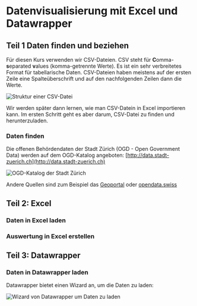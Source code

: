 Datenvisualisierung mit Excel und Datawrapper
==============================================

## Teil 1 Daten finden und beziehen

Für diesen Kurs verwenden wir CSV-Dateien.
CSV steht für **C**omma-**s**eparated **v**alues (komma-getrennte Werte).
Es ist ein sehr verbreitetes Format für tabellarische Daten.
CSV-Dateien haben meistens auf der ersten Zeile eine Spalteüberschrift und auf den nachfolgenden Zeilen dann die Werte.

![Struktur einer CSV-Datei](https://user-images.githubusercontent.com/538415/102370847-d6cc1580-3fbd-11eb-978c-ed6bbf146606.png)


Wir werden später dann lernen, wie man CSV-Datein in Excel importieren kann.
Im ersten Schritt geht es aber darum, CSV-Datei zu finden und herunterzuladen.

### Daten finden

Die offenen Behördendaten der Stadt Zürich (OGD - Open Government Data) werden auf dem OGD-Katalog angeboten: [http://data.stadt-zuerich.ch](http://data.stadt-zuerich.ch)

![OGD-Katalog der Stadt Zürich](https://user-images.githubusercontent.com/538415/102369942-cff0d300-3fbc-11eb-86f1-83264cdee019.png)

Andere Quellen sind zum Beispiel das [Geoportal](https://www.stadt-zuerich.ch/geodaten/) oder [opendata.swiss](https://opendata.swiss)


## Teil 2: Excel

### Daten in Excel laden

### Auswertung in Excel erstellen

## Teil 3: Datawrapper

### Daten in Datawrapper laden

Datawrapper bietet einen Wizard an, um die Daten zu laden:

![Wizard von Datawrapper um Daten zu laden](https://user-images.githubusercontent.com/538415/102371585-9e790700-3fbe-11eb-966d-58f22547fd1c.png)
